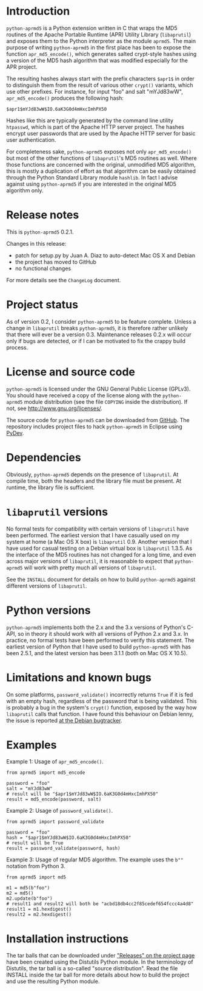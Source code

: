 Introduction
============
`python-aprmd5` is a Python extension written in C that wraps the MD5 routines of
the Apache Portable Runtime (APR) Utility Library (`libaprutil`) and exposes them
to the Python interpreter as the module `aprmd5`. The main purpose of writing
`python-aprmd5` in the first place has been to expose the function
`apr_md5_encode()`, which generates salted crypt-style hashes using a version of
the MD5 hash algorithm that was modified especially for the APR project.

The resulting hashes always start with the prefix characters `$apr1$` in order
to distinguish them from the result of various other `crypt()` variants, which
use other prefixes. For instance, for input "foo" and salt "mYJd83wW",
`apr_md5_encode()` produces the following hash:

    $apr1$mYJd83wW$IO.6aK3G0d4mHxcImhPX50

Hashes like this are typically generated by the command line utility `htpasswd`,
which is part of the Apache HTTP server project. The hashes encrypt user
passwords that are used by the Apache HTTP server for basic user authentication.

For completeness sake, `python-aprmd5` exposes not only `apr_md5_encode()` but most
of the other functions of `libaprutil`'s MD5 routines as well. Where those
functions are concerned with the original, unmodified MD5 algorithm, this is
mostly a duplication of effort as that algorithm can be easily obtained through
the Python Standard Library module `hashlib`. In fact I advise against using
`python-aprmd5` if you are interested in the original MD5 algorithm only.


Release notes
=============
This is `python-aprmd5` 0.2.1.

Changes in this release:

* patch for setup.py by Juan A. Diaz to auto-detect Mac OS X and Debian
* the project has moved to GitHub
* no functional changes

For more details see the `ChangeLog` document.


Project status
==============
As of version 0.2, I consider `python-aprmd5` to be feature complete. Unless a
change in `libaprutil` breaks `python-aprmd5`, it is therefore rather unlikely that
there will ever be a version 0.3. Maintenance releases 0.2.x will occur only if
bugs are detected, or if I can be motivated to fix the crappy build process.


License and source code
=======================
`python-aprmd5` is licensed under the GNU General Public License (GPLv3). You
should have received a copy of the license along with the `python-aprmd5` module
distribution (see the file `COPYING` inside the distribution). If not, see
<http://www.gnu.org/licenses/>.

The source code for `python-aprmd5` can be downloaded from [GitHub](https://github.com/herzbube/python-aprmd5). The repository includes project files to hack `python-aprmd5` in Eclipse using [PyDev](http://pydev.org/).


Dependencies
============
Obviously, `python-aprmd5` depends on the presence of `libaprutil`. At compile time,
both the headers and the library file must be present. At runtime, the library
file is sufficient.


`libaprutil` versions
=====================
No formal tests for compatibility with certain versions of `libaprutil` have been
performed. The earliest version that I have casually used on my system at home
(a Mac OS X box) is `libaprutil` 0.9. Another version that I have used for casual
testing on a Debian virtual box is `libaprutil` 1.3.5. As the interface of the
MD5 routines has not changed for a long time, and even across major versions of
`libaprutil`, it is reasonable to expect that `python-aprmd5` will work with pretty
much all versions of `libaprutil`.

See the `INSTALL` document for details on how to build `python-aprmd5` against
different versions of `libaprutil`.


Python versions
===============
`python-aprmd5` implements both the 2.x and the 3.x versions of Python's C-API,
so in theory it should work with all versions of Python 2.x and 3.x. In
practice, no formal tests have been performed to verify this statement. The
earliest version of Python that I have used to build `python-aprmd5` with has been
2.5.1, and the latest version has been 3.1.1 (both on Mac OS X 10.5).


Limitations and known bugs
==========================
On some platforms, `password_validate()` incorrectly returns `True` if it is fed
with an empty hash, regardless of the password that is being validated. This is
probably a bug in the system's `crypt()` function, exposed by the way how
`libaprutil` calls that function. I have found this behaviour on Debian lenny, the
issue is reported [at the Debian bugtracker](http://bugs.debian.org/cgi-bin/bugreport.cgi?bug=550360).


Examples
========
Example 1: Usage of `apr_md5_encode()`.

    from aprmd5 import md5_encode

    password = "foo"
    salt = "mYJd83wW"
    # result will be "$apr1$mYJd83wW$IO.6aK3G0d4mHxcImhPX50"
    result = md5_encode(password, salt)


Example 2: Usage of `password_validate()`.

    from aprmd5 import password_validate

    password = "foo"
    hash = "$apr1$mYJd83wW$IO.6aK3G0d4mHxcImhPX50"
    # result will be True
    result = password_validate(password, hash)


Example 3: Usage of regular MD5 algorithm. The example uses the `b""` notation
from Python 3.

    from aprmd5 import md5

    m1 = md5(b"foo")
    m2 = md5()
    m2.update(b"foo")
    # result1 and result2 will both be "acbd18db4cc2f85cedef654fccc4a4d8"
    result1 = m1.hexdigest()
    result2 = m2.hexdigest()

Installation instructions
=========================
The tar balls that can be downloaded under ["Releases" on the project page](https://github.com/herzbube/python-aprmd5/releases) have been created using the Distutils Python module. In the terminology of Distutils, the tar ball is a so-called "source distribution". Read the file INSTALL inside the tar ball for more details about how to build the project and use the resulting Python module.


